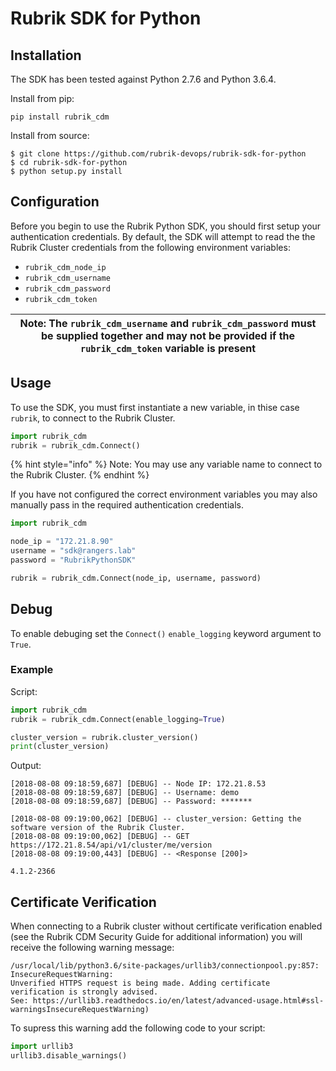 # Rubrik SDK for Python

## Installation

The SDK has been tested against Python 2.7.6 and Python 3.6.4.

Install from pip:

`pip install rubrik_cdm`

Install from source:
```
$ git clone https://github.com/rubrik-devops/rubrik-sdk-for-python
$ cd rubrik-sdk-for-python
$ python setup.py install
``` 

## Configuration

Before you begin to use the Rubrik Python SDK, you should first setup your authentication credentials. By default, the SDK will attempt to read the the Rubrik Cluster credentials from the following environment variables:

* `rubrik_cdm_node_ip`
* `rubrik_cdm_username`
* `rubrik_cdm_password`
* `rubrik_cdm_token`

| Note: The `rubrik_cdm_username` and `rubrik_cdm_password` must be supplied together and may not be provided if the `rubrik_cdm_token` variable is present|
| --- |

## Usage

To use the SDK, you must first instantiate a new variable, in thise case `rubrik`, to connect to the Rubrik Cluster.

```py
import rubrik_cdm
rubrik = rubrik_cdm.Connect()
```

{% hint style="info" %}
Note: You may use any variable name to connect to the Rubrik Cluster.
{% endhint %}

If you have not configured the correct environment variables you may also manually pass in the required authentication credentials.

```py
import rubrik_cdm

node_ip = "172.21.8.90"
username = "sdk@rangers.lab"
password = "RubrikPythonSDK"

rubrik = rubrik_cdm.Connect(node_ip, username, password)
```


## Debug

To enable debuging set the `Connect()` `enable_logging` keyword argument to `True`.

### Example

Script:

```py
import rubrik_cdm
rubrik = rubrik_cdm.Connect(enable_logging=True)

cluster_version = rubrik.cluster_version()
print(cluster_version)
```

Output:

```
[2018-08-08 09:18:59,687] [DEBUG] -- Node IP: 172.21.8.53
[2018-08-08 09:18:59,687] [DEBUG] -- Username: demo
[2018-08-08 09:18:59,687] [DEBUG] -- Password: *******

[2018-08-08 09:19:00,062] [DEBUG] -- cluster_version: Getting the software version of the Rubrik Cluster.
[2018-08-08 09:19:00,062] [DEBUG] -- GET https://172.21.8.54/api/v1/cluster/me/version
[2018-08-08 09:19:00,443] [DEBUG] -- <Response [200]>

4.1.2-2366
```

## Certificate Verification

When connecting to a Rubrik cluster without certificate verification enabled (see the Rubrik CDM Security Guide for additional information) you will receive the following warning message:

```
/usr/local/lib/python3.6/site-packages/urllib3/connectionpool.py:857: InsecureRequestWarning: 
Unverified HTTPS request is being made. Adding certificate verification is strongly advised. 
See: https://urllib3.readthedocs.io/en/latest/advanced-usage.html#ssl-warningsInsecureRequestWarning)
```

To supress this warning add the following code to your script:

```py
import urllib3
urllib3.disable_warnings()
```